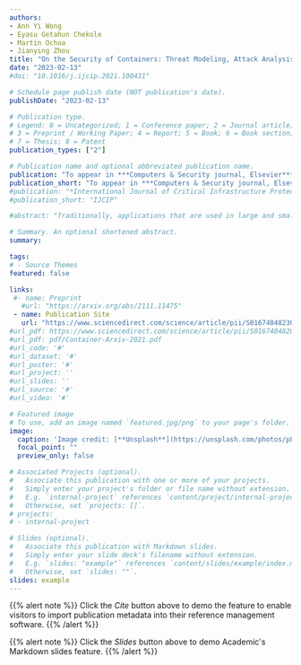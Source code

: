 ```yaml
---
authors:
- Ann Yi Wong
- Eyasu Getahun Chekole
- Martin Ochoa
- Jianying Zhou
title: "On the Security of Containers: Threat Modeling, Attack Analysis, and Mitigation Strategies"
date: "2023-02-13"
#doi: "10.1016/j.ijcip.2021.100431"

# Schedule page publish date (NOT publication's date).
publishDate: "2023-02-13"

# Publication type.
# Legend: 0 = Uncategorized; 1 = Conference paper; 2 = Journal article;
# 3 = Preprint / Working Paper; 4 = Report; 5 = Book; 6 = Book section;
# 7 = Thesis; 8 = Patent
publication_types: ["2"]

# Publication name and optional abbreviated publication name.
publication: "To appear in ***Computers & Security journal, Elsevier***"
publication_short: "To appear in ***Computers & Security journal, Elsevier***"
#publication: "*International Journal of Critical Infrastructure Protection (IJCIP)*, Elsevier, In Press"
#publication_short: "IJCIP"

#abstract: "Traditionally, applications that are used in large and small enterprises were deployed on “bare metal” servers installed with operating systems. Recently, the use of multiple virtual machines (VMs) on the same physical server was adopted due to cost reduction and flexibility. Nowadays, containers have become popular for application deployment due to smaller footprints than the VMs, their ability to start and stop more quickly, and their capability to pack the application binaries and their dependencies/libraries in standalone units for seamless portability. A typical container ecosystem includes a code repository (e.g., GitHub) where the container images are built from the codes and libraries and then pushed to the image registry (e.g., Docker Hub) for subsequent deployment as application containers. However, the pervasive use of containers also leads to a wide-range of security breaches such as attackers stealing credentials, source codes and sensitive data from image registry and code repository, carrying out DoS attacks on application containers, and gaining root access to misuse the underlying host resources, among others. In this paper, we first perform threat modeling on the containers ecosystem using the popular threat modeling framework, called STRIDE. Using STRIDE, we identify the vulnerabilities in each system component, and investigate potential security threats and their consequences. Then, we conduct a comprehensive survey on the existing countermeasures designed against the identified threats and vulnerabilities in containers. In particular, we assess the strengths and weaknesses of the existing mitigation strategies designed against such threats. We believe that this work will help researchers and practitioners to gain a deeper understanding of the threat landscape in containers and the state-of-the-art countermeasures. We also discuss open research problems, the research gaps and future research directions in containers security, which may ignite further research to be done in this area."

# Summary. An optional shortened abstract.
summary: 

tags:
# - Source Themes
featured: false

links:
 #- name: Preprint
   #url: "https://arxiv.org/abs/2111.11475"
 - name: Publication Site
   url: "https://www.sciencedirect.com/science/article/pii/S0167404823000500"
#url_pdf: https://www.sciencedirect.com/science/article/pii/S0167404820301061
#url_pdf: pdf/Container-Arxiv-2021.pdf
#url_code: '#'
#url_dataset: '#'
#url_poster: '#'
#url_project: ''
#url_slides: ''
#url_source: '#'
#url_video: '#'

# Featured image
# To use, add an image named `featured.jpg/png` to your page's folder. 
image:
  caption: 'Image credit: [**Unsplash**](https://unsplash.com/photos/pLCdAaMFLTE)'
  focal_point: ""
  preview_only: false

# Associated Projects (optional).
#   Associate this publication with one or more of your projects.
#   Simply enter your project's folder or file name without extension.
#   E.g. `internal-project` references `content/project/internal-project/index.md`.
#   Otherwise, set `projects: []`.
# projects:
# - internal-project

# Slides (optional).
#   Associate this publication with Markdown slides.
#   Simply enter your slide deck's filename without extension.
#   E.g. `slides: "example"` references `content/slides/example/index.md`.
#   Otherwise, set `slides: ""`.
slides: example
---
```


{{% alert note %}}
Click the *Cite* button above to demo the feature to enable visitors to import publication metadata into their reference management software.
{{% /alert %}}

{{% alert note %}}
Click the *Slides* button above to demo Academic's Markdown slides feature.
{{% /alert %}}
